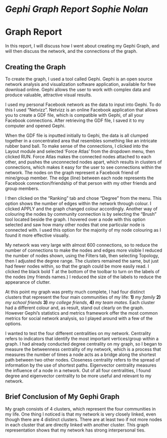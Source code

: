 *Gephi Graph Report Sophie Nolan*
================================

**Graph Report**
================
In this report, I will discuss how I went about creating my Gephi Graph, and will then discuss the network, and the connections of the graph. 

**Creating the Graph**  
----------------------

To create the graph, I used a tool called Gephi. Gephi is an open source network analysis and visualization software application, available for free download online. Gephi allows the user to work with complex data and produce valuable, attractive visual results.  

I used my personal Facebook network as the data to input into Gephi. To do this I used “Netvizz”. Netvizz is an online Facebook application that allows you to create a GDF file, which is compatible with Gephi, of all your Facebook connections. After retrieving the GDF file, I saved it to my computer and opened Gephi.   

When the GDF file is inputted initially to Gephi, the data is all clumped together in a concentrated area that resembles something like an intricate rubber band ball. To make sense of the connections, I clicked into the Layout module and selected ‘Force Atlas’ from the dropdown menu, then clicked RUN. Force Atlas makes the connected nodes attached to each other, and pushes the unconnected nodes apart, which results in clusters of connections, which makes it easy for the user to see connections within the network. The nodes on the graph represent a Facebook friend of mine/group member. The edge (line) between each node represents the Facebook connection/friendship of that person with my other friends and group members.   

I then clicked on the “Ranking” tab and chose “Degree” from the menu. This option shows the number of edges within the network through colour. I clicked APPLY and the graph changed colour accordingly. Another way of colouring the nodes by community connection is by selecting the “Brush” tool located beside the graph. I hovered over a node with this option selected and saw how many other nodes that one particular node is connected with. I used this option for the majority of my node colouring as I found it more effective visually.  

My network was very large with almost 600 connections, so to reduce the number of connections to make the nodes and edges more visible I reduced the number of nodes shown, using the Filters tab, then selecting Topology, then I adjusted the degree range. The clusters remained the same, but just had fewer nodes within, so that the graph could be more easily read. I clicked the black bold T at the bottom of the toolbar to turn on the labels of the nodes (my friends names.) I reduced the size of the labels to reduce the appearance of clutter.   

At this point my graph was pretty much complete, I had four distinct clusters that represent the four main communities of my life: **1)** *my family* **2)** *my school friends* **3)** *my college friends*, **4)** *my team mates*. Each cluster had a different colour and, as result, stand out clearly on the graph. However Gephi’s statistics and metrics framework offer the most common metrics for social network analysis, so I played around with a few of the options.  

I wanted to test the four different centralities on my network. Centrality refers to indicators that identify the most important vertices/group within a graph. I had already conducted degree centrality on my graph, so I began to measure the betweenness centrality of my network, which is a process that measures the number of times a node acts as a bridge along the shortest path between two other nodes. Closeness centrality refers to the spread of information by the use of shortest paths. Eigenvector centrality measures the influence of a node in a network.  Out of all four centralities, I found degree and eigenvector centrality to be more useful and relevant to my network.  

**Brief Conclusion of My Gephi Graph**
--------------------------------------
My graph consists of 4 clusters, which represent the four communities in my life. One thing I noticed is that my network is very closely linked, even though there are 4 distinct clusters. There are at least two if not more nodes in each cluster that are directly linked with another cluster.   This graph representation shows that my network has strong interpersonal ties.   
